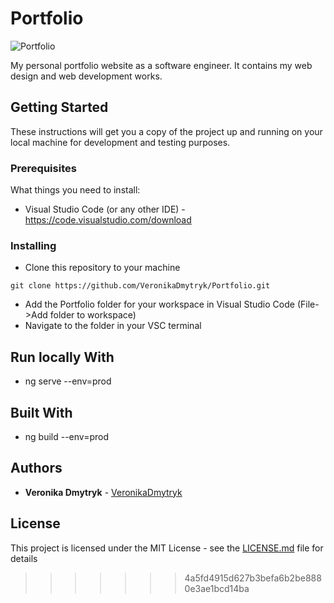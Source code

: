 # Portfolio

![Portfolio](https://image.freepik.com/free-vector/coding-concept-illustration_114360-939.jpg)

My personal portfolio website as a software engineer. It contains my web design and web development works.

## Getting Started

These instructions will get you a copy of the project up and running on your local machine for development and testing purposes.

### Prerequisites

What things you need to install:

* Visual Studio Code (or any other IDE) - https://code.visualstudio.com/download


### Installing

* Clone this repository to your machine
```
git clone https://github.com/VeronikaDmytryk/Portfolio.git
```

* Add the Portfolio folder for your workspace in Visual Studio Code
(File->Add folder to workspace)
* Navigate to the folder in your VSC terminal

## Run locally With

* ng serve --env=prod

## Built With

* ng build --env=prod

## Authors

* **Veronika Dmytryk** - [VeronikaDmytryk](https://github.com/VeronikaDmytryk)

## License

This project is licensed under the MIT License - see the [LICENSE.md](LICENSE) file for details
>>>>>>> 4a5fd4915d627b3befa6b2be8880e3ae1bcd14ba

